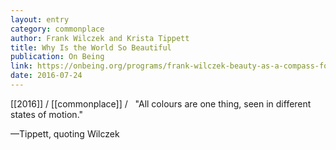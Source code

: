 ```yaml
---
layout: entry
category: commonplace
author: Frank Wilczek and Krista Tippett
title: Why Is the World So Beautiful
publication: On Being
link: https://onbeing.org/programs/frank-wilczek-beauty-as-a-compass-for-truth/
date: 2016-07-24
---
```


[[2016]] / [[commonplace]] / 
 
"All colours are one thing, seen in different states of motion."

—Tippett, quoting Wilczek
